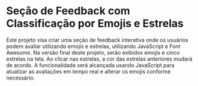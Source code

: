 <h1>Seção de Feedback com Classificação por Emojis e Estrelas</h1>
Este projeto visa criar uma seção de feedback interativa onde os usuários podem avaliar utilizando emojis e estrelas, utilizando JavaScript e Font Awesome. Na versão final deste projeto, serão exibidos emojis e cinco estrelas na tela. Ao clicar nas estrelas, a cor das estrelas anteriores mudará de acordo. A funcionalidade será alcançada usando JavaScript para atualizar as avaliações em tempo real e alterar os emojis conforme necessário.

